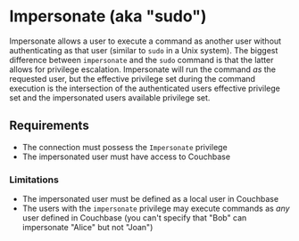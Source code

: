 # Impersonate (aka "sudo")

Impersonate allows a user to execute a command as another user without
authenticating as that user (similar to `sudo` in a Unix system). The biggest
difference between `impersonate` and the `sudo` command is that the latter
allows for privilege escalation. Impersonate will run the command _as_ the
requested user, but the effective privilege set during the command execution
is the intersection of the authenticated users effective privilege set and
the impersonated users available privilege set.

## Requirements

* The connection must possess the `Impersonate` privilege
* The impersonated user must have access to Couchbase

### Limitations

* The impersonated user must be defined as a local user in Couchbase
* The users with the `impersonate` privilege may execute commands as
  _any_ user defined in Couchbase (you can't specify that "Bob" can
  impersonate "Alice" but not "Joan")
